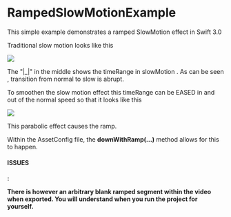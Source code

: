 # RampedSlowMotionExample


This simple example demonstrates a ramped SlowMotion effect in Swift 3.0 

Traditional slow motion looks like this 


<img src = "https://i.stack.imgur.com/WAiJW.png"  >  

The "|_|" in the middle shows the timeRange in slowMotion . As can be seen , transition from normal to slow is abrupt.

To smoothen the slow motion effect this timeRange can be EASED in and out of the normal speed so that it looks like this 

<img src = "https://i.stack.imgur.com/TqRm4.png"  >

This parabolic effect causes the ramp. 

Within the AssetConfig file, the <b>downWithRamp(...)</b> method allows for this to happen.


<h4> ISSUES <h4> : 

There is however an arbitrary blank ramped segment within the video when exported. You will understand when you run the project for yourself.

